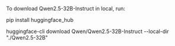 To download Qwen2.5-32B-Instruct in local, run:

pip install huggingface_hub

huggingface-cli download Qwen/Qwen2.5-32B-Instruct --local-dir "./Qwen2.5-32B"
